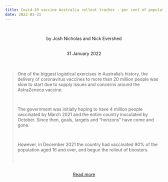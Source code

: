 ```yaml
---
title: Covid-19 vaccine Australia rollout tracker - per cent of population vaccinated and vaccination rate by state
date: 2022-01-31
---
```


<br><center>by Josh Nicholas and Nick Evershed</center><br>

<center>31 January 2022</center><br><br>

<blockquote><p>One of the biggest logistical exercises in Australia’s history, the delivery of coronavirus vaccines to more than 20 million people was slow to start due to supply issues and concerns around the AstraZeneca vaccine.</p><br>

<p>The government was initially hoping to have 4 million people vaccinated by March 2021 and the entire country inoculated by October. Since then, goals, targets and “horizons” have come and gone.</p><br>

<p>However, in December 2021 the country had vaccinated 90% of the population aged 16 and over, and begun the rollout of boosters.</p><br>

</blockquote><br>

<center><a href="https://www.theguardian.com/australia-news/datablog/ng-interactive/2022/jan/31/covid-19-vaccine-rollout-australia-vaccination-rate-progress-how-many-people-vaccinated-percent-tracker-australian-states-number-total-daily-live-data-stats-updates-news-schedule-tracking-chart-percentage-new-cases-today">Read more</a></center>